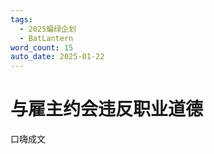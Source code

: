 ```yaml
---
tags:
  - 2025蝙绿企划
  - BatLantern
word_count: 15
auto_date: 2025-01-22
---
```


# 与雇主约会违反职业道德

口嗨成文

